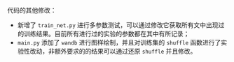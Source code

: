 代码的其他修改：
+ 新增了 `train_net.py` 进行多参数测试，可以通过修改它获取所有文中出现过的训练结果。目前所有进行过的实验的参数都在其中有所记录；
+ `main.py` 添加了 `wandb` 进行图样绘制，并且对训练集的 `shuffle` 函数进行了实验性改动，非额外要求的的结果可以通过还原 `shuffle` 并且修改。
